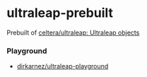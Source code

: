 ultraleap-prebuilt
==================
Prebuilt of [celtera/ultraleap: Ultraleap objects](https://github.com/celtera/ultraleap)

### Playground
- [dirkarnez/ultraleap-playground](https://github.com/dirkarnez/ultraleap-playground)